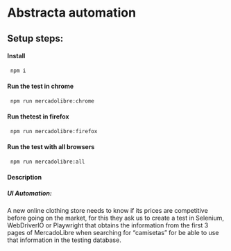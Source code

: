 
# Abstracta automation

## Setup steps: 

#### Install
```bash
 npm i
```
#### Run the test in chrome
```bash
 npm run mercadolibre:chrome
```
#### Run thetest in firefox
```bash
 npm run mercadolibre:firefox
```
#### Run the test with all browsers
```bash
 npm run mercadolibre:all
```

#### Description

##### UI Automation: 

A new online clothing store needs to know if its prices are competitive before going on the market, for this they ask us to create a test in Selenium, WebDriverIO or Playwright that obtains the information from the first 3 pages of MercadoLibre when searching for “camisetas” for be able to use that information in the testing database.
